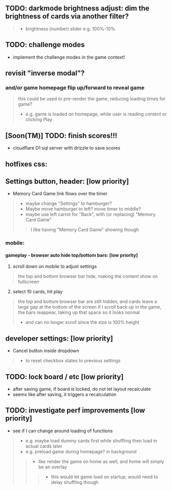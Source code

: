 ## TODO: darkmode brightness adjust: dim the brightness of cards via another filter?
> - brightness (number) slider e.g. 100%-10%

## TODO: challenge modes
- implement the challenge modes in the game context!



## revisit "inverse modal"?
### and/or game homepage flip up/forward to reveal game
> this could be used to pre-render the game, reducing loading times for game?
> - e.g. game is loaded on homepage, while user is reading content or clicking Play

## [Soon(TM)] TODO: finish scores!!!
- cloudflare D1 sql server with drizzle to save scores


## hotfixes css:
## Settings button, header: [low priority]
- Memory Card Game link flows over the timer
> - maybe change "Settings" to hamburger? 
> - Maybe move hamburger to left? move timer to middle?
> - maybe use left carrot for "Back", with (or replacing) "Memory Card Game" 
> > I like having "Memory Card Game" showing though

### mobile:
#### gameplay - browser auto hide top/bottom bars: [low priority]
1. scroll down on mobile to adjust settings
> the top and bottom browser bar hide, making the content show on fullscreen
2. select 10 cards, hit play
> the top and bottom browser bar are still hidden, and cards leave a large gap at the bottom of the screen
> if I scroll back up in the game, the bars reappear, taking up that space so it looks normal
> - and can no longer scroll since the size is 100% height


## developer settings: [low priority]
- Cancel button inside dropdown
> - to reset checkbox states to previous settings

## TODO: lock board / etc [low priority]
- after saving game, if board is locked, do not let layout recalculate
- seems like after saving, it triggers a recalculation


## TODO: investigate perf improvements [low priority]
- see if I can change around loading of functions
> - e.g. maybe load dummy cards first while shuffling then load in actual cards later
> - e.g. preload game during homepage? in background
> > - like render the game on home as well, and home will simply be an overlay
> > > - this would let game load on startup, would need to delay shuffling though

